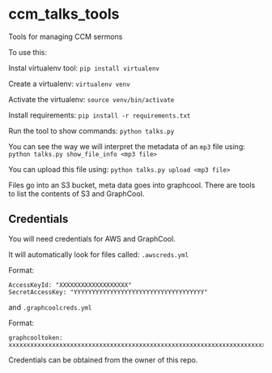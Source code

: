 # ccm_talks_tools
Tools for managing CCM sermons

To use this:

Instal virtualenv tool: `pip install virtualenv`

Create a virtualenv: `virtualenv venv`

Activate the virtualenv: `source venv/bin/activate`

Install requirements: `pip install -r requirements.txt`

Run the tool to show commands: `python talks.py`

You can see the way we will interpret the metadata of an `mp3` file using: `python talks.py show_file_info <mp3 file>`

You can upload this file using: `python talks.py upload <mp3 file>`

Files go into an S3 bucket, meta data goes into graphcool. There are tools to list the contents of S3 and GraphCool.

## Credentials

You will need credentials for AWS and GraphCool.

It will automatically look for files called: `.awscreds.yml`

Format:
```
AccessKeyId: "XXXXXXXXXXXXXXXXXXX"
SecretAccessKey: "YYYYYYYYYYYYYYYYYYYYYYYYYYYYYYYYYYYY"
```

and `.graphcoolcreds.yml`

Format:
```
graphcooltoken:  xxxxxxxxxxxxxxxxxxxxxxxxxxxxxxxxxxxxxxxxxxxxxxxxxxxxxxxxxxxxxxxxxxxxxxxxxxxxxxxxxxxxxxxxxxxxxxxxxxxxxxxxxxxxxxxxxxxx
```

Credentials can be obtained from the owner of this repo.
